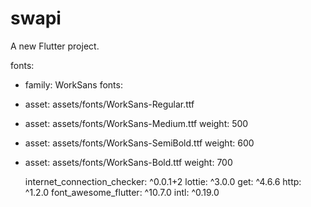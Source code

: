# swapi

A new Flutter project.

fonts:
- family: WorkSans
fonts:
- asset: assets/fonts/WorkSans-Regular.ttf
- asset: assets/fonts/WorkSans-Medium.ttf
weight: 500
- asset: assets/fonts/WorkSans-SemiBold.ttf
weight: 600
- asset: assets/fonts/WorkSans-Bold.ttf
weight: 700

  internet_connection_checker: ^0.0.1+2
  lottie: ^3.0.0
  get: ^4.6.6
  http: ^1.2.0
  font_awesome_flutter: ^10.7.0
  intl: ^0.19.0
